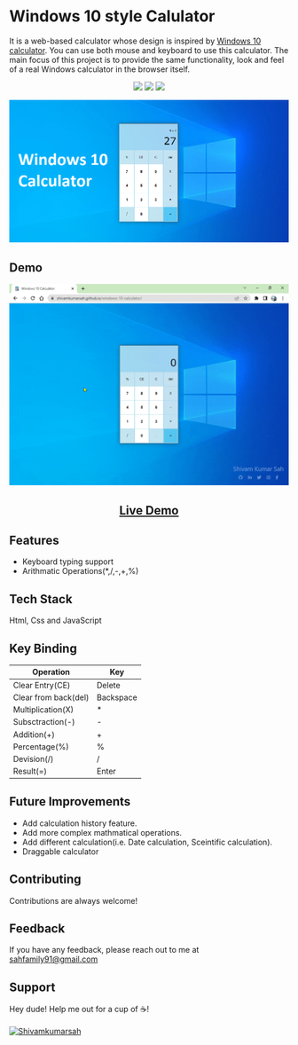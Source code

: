 
# Windows 10 style Calulator

It is a web-based calculator whose design is inspired by [Windows 10 calculator](https://github.com/microsoft/calculator). You can use both mouse and keyboard to use this calculator. The main focus of this project is to provide the same functionality, look and feel of a real Windows calculator in the browser itself.

<p align="center">

<img src="https://img.shields.io/badge/made%20by-ShivamKumarSah-blue.svg" >

<img src="https://badges.frapsoft.com/os/v1/open-source.svg?v=103" >

<img src="https://img.shields.io/badge/PRs-welcome-brightgreen.svg?style=flat">
</p>

![Banner](./assets/banner-img.png)


## Demo

![Demo](./assets/demo-gif.gif)
<h2 align="center"><a  href="https://shivamkumarsah.github.io/windows-10-calculator/">Live Demo</a></h2>

## Features

- Keyboard typing support
- Arithmatic Operations(*,/,-,+,%)

## Tech Stack

Html, Css and JavaScript

## Key Binding

| Operation             | Key                                                                |
| ----------------- | ------------------------------------------------------------------ |
| Clear Entry(CE) | Delete |
| Clear from back(del) | Backspace |
| Multiplication(X) | * |
| Subsctraction(-) | - |
| Addition(+) | + |
| Percentage(%) | % |
| Devision(/) | / |
| Result(=) | Enter |

## Future Improvements

- Add calculation history feature.
- Add more complex mathmatical operations.
- Add different calculation(i.e. Date calculation, Sceintific calculation).
- Draggable calculator

## Contributing

Contributions are always welcome!

## Feedback

If you have any feedback, please reach out to me at sahfamily91@gmail.com

## Support

Hey dude! Help me out for a cup of ☕!
<br><br>
<a href="https://www.buymeacoffee.com/DeveloperBros" target="_blank"><img src="https://cdn.buymeacoffee.com/buttons/v2/default-yellow.png" height="45" width="170" alt="Shivamkumarsah" /></a>
